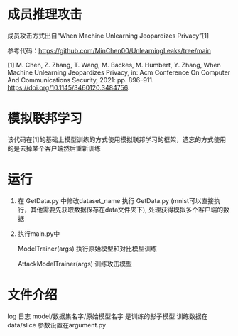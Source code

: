 # 成员推理攻击
成员攻击方式出自“When Machine Unlearning Jeopardizes Privacy”[1] 

参考代码：https://github.com/MinChen00/UnlearningLeaks/tree/main

[1] M. Chen, Z. Zhang, T. Wang, M. Backes, M. Humbert, Y. Zhang, When Machine Unlearning Jeopardizes Privacy, in: Acm Conference On Computer And Communications Security, 2021: pp. 896–911. https://doi.org/10.1145/3460120.3484756.

# 模拟联邦学习
该代码在[1]的基础上模型训练的方式使用模拟联邦学习的框架，遗忘的方式使用的是去掉某个客户端然后重新训练

# 运行
1. 在 GetData.py 中修改dataset_name
   执行 GetData.py (mnist可以直接执行，其他需要先获取数据保存在data文件夹下),
   处理获得模拟多个客户端的数据

2. 执行main.py中
   
    ModelTrainer(args)  执行原始模型和对比模型训练
   
    AttackModelTrainer(args)    训练攻击模型

# 文件介绍
log  日志
model/数据集名字/原始模型名字 是训练的影子模型
训练数据在data/slice
参数设置在argument.py